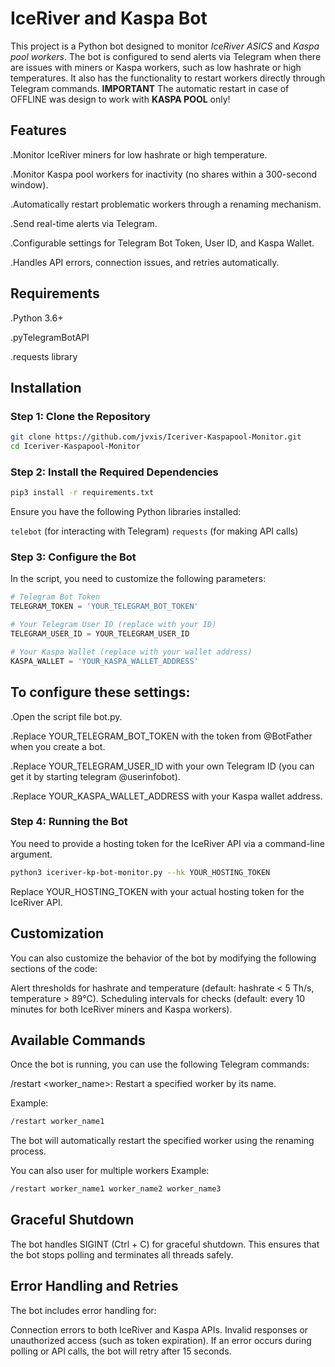 # IceRiver and Kaspa Bot
This project is a Python bot designed to monitor *IceRiver ASICS* and *Kaspa pool workers*. The bot is configured to send alerts via Telegram when there are issues with miners or Kaspa workers, such as low hashrate or high temperatures. It also has the functionality to restart workers directly through Telegram commands. **IMPORTANT** The automatic restart in case of OFFLINE was design to work with **KASPA POOL** only!

## Features
.Monitor IceRiver miners for low hashrate or high temperature.

.Monitor Kaspa pool workers for inactivity (no shares within a 300-second window).

.Automatically restart problematic workers through a renaming mechanism.

.Send real-time alerts via Telegram.

.Configurable settings for Telegram Bot Token, User ID, and Kaspa Wallet.

.Handles API errors, connection issues, and retries automatically.
## Requirements
.Python 3.6+

.pyTelegramBotAPI

.requests library
## Installation
### Step 1: Clone the Repository
```bash
git clone https://github.com/jvxis/Iceriver-Kaspapool-Monitor.git
cd Iceriver-Kaspapool-Monitor
```
### Step 2: Install the Required Dependencies
```bash
pip3 install -r requirements.txt
```
Ensure you have the following Python libraries installed:

`telebot` (for interacting with Telegram)
`requests` (for making API calls)
### Step 3: Configure the Bot
In the script, you need to customize the following parameters:

```python
# Telegram Bot Token
TELEGRAM_TOKEN = 'YOUR_TELEGRAM_BOT_TOKEN'

# Your Telegram User ID (replace with your ID)
TELEGRAM_USER_ID = YOUR_TELEGRAM_USER_ID

# Your Kaspa Wallet (replace with your wallet address)
KASPA_WALLET = 'YOUR_KASPA_WALLET_ADDRESS'
```
## To configure these settings:
.Open the script file bot.py.

.Replace YOUR_TELEGRAM_BOT_TOKEN with the token from @BotFather when you create a bot.

.Replace YOUR_TELEGRAM_USER_ID with your own Telegram ID (you can get it by starting telegram @userinfobot).

.Replace YOUR_KASPA_WALLET_ADDRESS with your Kaspa wallet address.
### Step 4: Running the Bot
You need to provide a hosting token for the IceRiver API via a command-line argument.

```bash
python3 iceriver-kp-bot-monitor.py --hk YOUR_HOSTING_TOKEN
```
Replace YOUR_HOSTING_TOKEN with your actual hosting token for the IceRiver API.

## Customization
You can also customize the behavior of the bot by modifying the following sections of the code:

Alert thresholds for hashrate and temperature (default: hashrate < 5 Th/s, temperature > 89°C).
Scheduling intervals for checks (default: every 10 minutes for both IceRiver miners and Kaspa workers).
## Available Commands
Once the bot is running, you can use the following Telegram commands:

/restart <worker_name>: Restart a specified worker by its name.

Example:

```bash
/restart worker_name1
```
The bot will automatically restart the specified worker using the renaming process.

You can also user for multiple workers
Example:

```bash
/restart worker_name1 worker_name2 worker_name3
```

## Graceful Shutdown
The bot handles SIGINT (Ctrl + C) for graceful shutdown. This ensures that the bot stops polling and terminates all threads safely.

## Error Handling and Retries
The bot includes error handling for:

Connection errors to both IceRiver and Kaspa APIs.
Invalid responses or unauthorized access (such as token expiration).
If an error occurs during polling or API calls, the bot will retry after 15 seconds.
